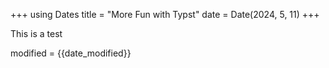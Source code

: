 +++
using Dates
title = "More Fun with Typst"
date = Date(2024, 5, 11)
+++

This is a test

modified = {{date_modified}}
